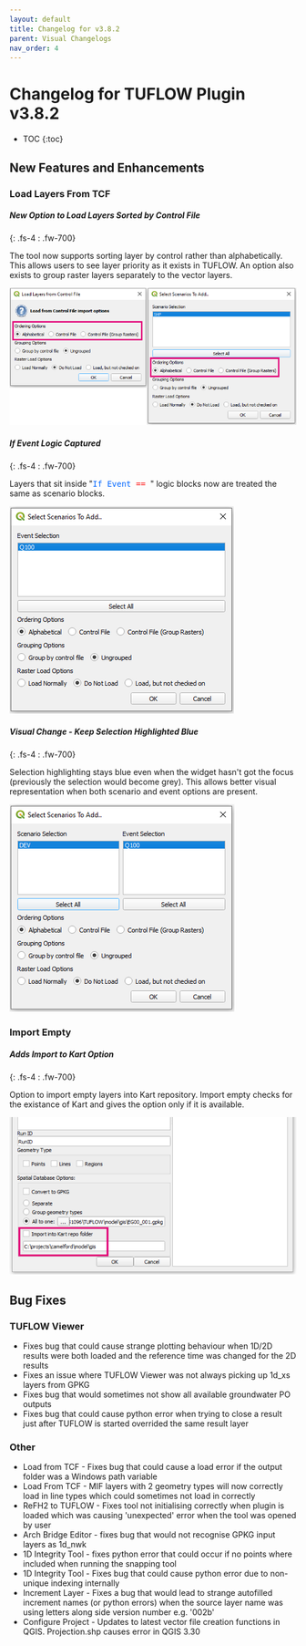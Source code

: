 ```yaml
---
layout: default
title: Changelog for v3.8.2
parent: Visual Changelogs
nav_order: 4
---
```


# Changelog for TUFLOW Plugin v3.8.2

* TOC
{:toc}

<!--
<video style="max-width:640px" controls>
  <source src="assets/test.mp4" type="video/mp4">
</video>
-->

## New Features and Enhancements

### Load Layers From TCF

##### New Option to Load Layers Sorted by Control File
{: .fs-4 : .fw-700}

The tool now supports sorting layer by control rather than alphabetically. This allows users to see layer priority as it exists in TUFLOW. An option also exists to group raster layers separately to the vector layers.

![load_layers_from_tcf_sort_by_cf](assets/load_layers_from_tcf_sort_by_cf.png)

##### If Event Logic Captured
{: .fs-4 : .fw-700}

Layers that sit inside "<tt><span style="color:#0066ff">If Event</span><span style="color:red"> == </span></tt>" logic blocks now are treated the same as scenario blocks.

![load_layers_from_tcf_events](assets/load_layers_from_tcf_events.PNG)

##### Visual Change - Keep Selection Highlighted Blue
{: .fs-4 : .fw-700}

Selection highlighting stays blue even when the widget hasn't got the focus (previously the selection would become grey). This allows better visual representation when both scenario and event options are present.

![load_layers_from_tcf_highlighting](assets/load_layers_from_tcf_highlighting.PNG)

### Import Empty

##### Adds Import to Kart Option
{: .fs-4 : .fw-700}

Option to import empty layers into Kart repository. Import empty checks for the existance of Kart and gives the option only if it is available.

![import_empty_kart](assets/import_empty_kart.png)

## Bug Fixes

### TUFLOW Viewer

* Fixes bug that could cause strange plotting behaviour when 1D/2D results were both loaded and the reference time was changed for the 2D results 
* Fixes an issue where TUFLOW Viewer was not always picking up 1d_xs layers from GPKG
* Fixes bug that would sometimes not show all available groundwater PO outputs
* Fixes bug that could cause python error when trying to close a result just after TUFLOW is started overrided the same result layer

### Other

* Load from TCF - Fixes bug that could cause a load error if the output folder was a Windows path variable
* Load From TCF - MIF layers with 2 geometry types will now correctly load in line types which could sometimes not load in correctly
* ReFH2 to TUFLOW - Fixes tool not initialising correctly when plugin is loaded which was causing 'unexpected' error when the tool was opened by user
* Arch Bridge Editor - fixes bug that would not recognise GPKG input layers as 1d_nwk
* 1D Integrity Tool - fixes python error that could occur if no points where included when running the snapping tool
* 1D Integrity Tool - Fixes bug that could cause python error due to non-unique indexing internally
* Increment Layer - Fixes a bug that would lead to strange autofilled increment names (or python errors) when the source layer name was using letters along side version number e.g. '002b'
* Configure Project - Updates to latest vector file creation functions in QGIS. Projection.shp causes error in QGIS 3.30
